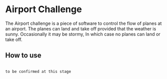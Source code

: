 Airport Challenge
=================

The Airport challenge is a piece of software to control the flow of planes at an airport. The planes can land and take off provided that the weather is sunny. Occasionally it may be stormy, In which case no planes can land or take off.

How to use
----------

```shell

to be confirmed at this stage

```